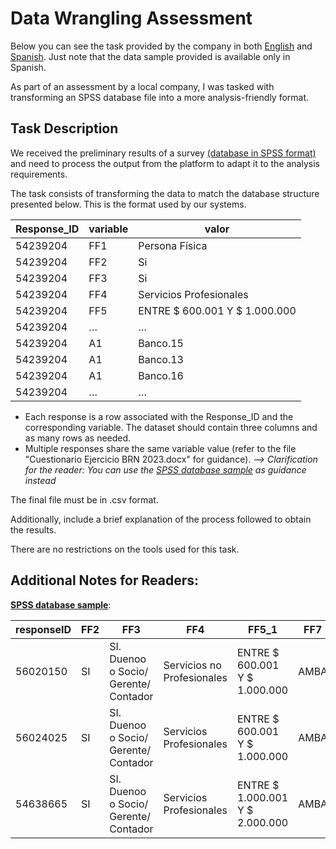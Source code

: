 # Data Wrangling Assessment
Below you can see the task provided by the company in both [English](#L4) and [Spanish](). Just note that the data sample provided is available only in Spanish.

As part of an assessment by a local company, I was tasked with transforming an SPSS database file into a more analysis-friendly format.

## Task Description

We received the preliminary results of a survey [(database in SPSS format)](#L36) and need to process the output from the platform to adapt it to the analysis requirements.

The task consists of transforming the data to match the database structure presented below. This is the format used by our systems.

| Response_ID	| variable	| valor |
| --- | --- | --- |
| 54239204	| FF1	| Persona Física |
| 54239204	| FF2	| Si |
| 54239204	| FF3	| Si |
| 54239204	| FF4	| Servicios  Profesionales |
| 54239204	| FF5	| ENTRE $ 600.001 Y $ 1.000.000 |
| 54239204	| … |	… |
| 54239204	| A1	| Banco.15 |
| 54239204	| A1	| Banco.13 |
| 54239204	| A1	| Banco.16 |
| 54239204	| … |	… |

- Each response is a row associated with the Response_ID and the corresponding variable. The dataset should contain three columns and as many rows as needed.
- Multiple responses share the same variable value (refer to the file "Cuestionario Ejercicio BRN 2023.docx" for guidance). *--> Clarification for the reader: You can use the [SPSS database sample](#L36) as guidance instead*

The final file must be in .csv format.

Additionally, include a brief explanation of the process followed to obtain the results.

There are no restrictions on the tools used for this task.

## Additional Notes for Readers:

<ins>**SPSS database sample**</ins>:

| responseID | FF2 | FF3 | FF4 | FF5_1 | FF7 | FF7_1 | FF7_2 | FF7_3 | FF7_4 | FF7_5 | FF7_6 | FF7_7 | FF7_8 | A2_1 | A2_2 | A3_1 | A3_2 | A9_1.Banco.1 | A9_2.Banco.2 | A9_3.Banco.3 | A9_4.Banco.4 | A9_5.Banco.5 | A9_6.Banco.6 | A9_7.Banco.7 | A9_9.Banco.9 | A9_10.Banco.10 | A9_13.Banco.13 | A9_15.Banco.15 | A9_16.Banco.16 | A9_17.Banco.17 | A9_20.Banco.20 | A9_24.Banco.24 | A9_25.Banco.25 | A9_29.Banco.29 | A9_42.Banco.42 | A9_71.Banco.71 | A9_84.Banco.84 | A9_74.Banco.74 | A9_44.Banco.44 | A9_90.Banco.90 | A9_91.Banco.91 | A10 | A13_1.Banco.1 | A13_2.Banco.2 | A13_3.Banco.3 | A13_4.Banco.4 | A13_5.Banco.5 | A13_6.Banco.6 | A13_7.Banco.7 | A13_9.Banco.9 | A13_10.Banco.10 | A13_13.Banco.13 | A13_15.Banco.15 | A13_16.Banco.16 | A13_17.Banco.17 | A13_20.Banco.20 | A13_24.Banco.24 | A13_25.Banco.25 | A13_29.Banco.29 | A13_42.Banco.42 | A13_71.Banco.71 | A13_84.Banco.84 | A13_74.Banco.74 | A13_44.Banco.44 | A13_90.Banco.90 | A13_91.Banco.91 |																																																																		
| --- | --- | --- | --- | --- | --- | --- | --- | --- | --- | --- | --- | --- | --- | --- | --- | --- | --- | --- | --- | --- | --- | --- | --- | --- | --- | --- | --- | --- | --- | --- | --- | --- | --- | --- | --- | --- | --- | --- | --- | --- | --- | --- | --- | --- | --- | --- | --- | --- | --- | --- | --- | --- | --- | --- | --- | --- | --- | --- | --- | --- | --- | --- | --- | --- | --- | --- |																																																																		
| 56020150 | SI | SI. Duenoo o Socio/ Gerente/ Contador | Servicios no Profesionales | ENTRE $ 600.001 Y $ 1.000.000 | AMBA | GBA SUR |  |  |  |  |  |  |  | Banco.90 | Banco.15 | NS/NC |  |  |  |  |  |  |  |  |  |  |  | Banco.15 |  |  |  |  |  |  |  |  |  |  |  | Banco.90 |  | Banco.15 |  |  |  |  |  |  |  |  |  |  | 8 |  |  |  |  |  |  |  |  |  |  |  | 10 |  |																																																																		
| 56024025 | SI | SI. Duenoo o Socio/ Gerente/ Contador | Servicios  Profesionales | ENTRE $ 600.001 Y $ 1.000.000 | AMBA | GBA NORTE |  |  |  |  |  |  |  | Banco.3 | Banco.2 | Banco.7 | Banco.1 |  | Banco.2 | Banco.3 |  |  |  |  |  |  | Banco.13 |  |  |  |  |  |  |  |  |  |  |  |  | Banco.90 |  | Banco.2 |  | 10 | 10 |  |  |  |  |  |  | 8 |  |  |  |  |  |  |  |  |  |  |  |  | 10 |  |																																																																		
| 54638665 | SI | SI. Duenoo o Socio/ Gerente/ Contador | Servicios  Profesionales | ENTRE $ 1.000.001 Y $ 2.000.000 | AMBA | CABA NORTE |  |  |  |  |  |  |  | NS/NC |  | NS/NC |  |  |  | Banco.3 |  |  |  | Banco.7 |  |  |  |  |  |  |  |  |  |  |  |  |  |  |  |  |  | Banco.3 |  |  | NS/NC |  |  |  | NS/NC |  |  |  |  |  |  |  |  |  |  |  |  |  |  |  |  |  |																																																																		







